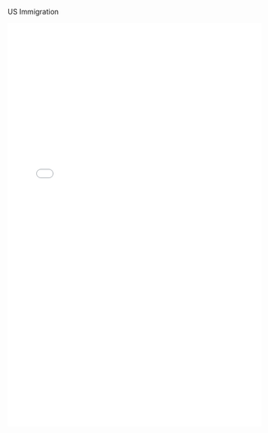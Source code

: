 US Immigration

<iframe width="100%" height="800" src="immigration_test_master/Immi2.html" frameborder="0" allowfullscreen=""></iframe>

